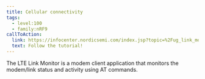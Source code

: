 ```yaml
---
title: Cellular connectivity
tags:
  - level:100
  - family:nRF9
callToAction:
  link: https://infocenter.nordicsemi.com/index.jsp?topic=%2Fug_link_monitor%2FUG%2Flink_monitor%2Flm_intro.html
  text: Follow the tutorial!
---
```


The LTE Link Monitor is a modem client application that monitors the modem/link
status and activity using AT commands.
